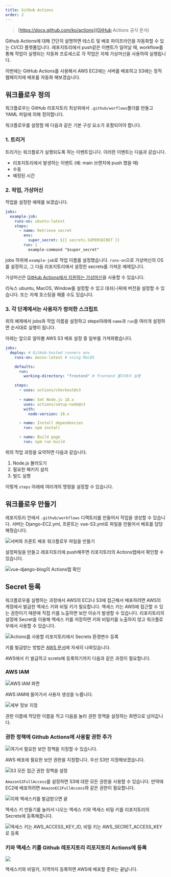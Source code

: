 ```yaml
---
title: GitHub Actions
order: 2
---
```


> [https://docs.github.com/ko/actions](GitHub Actions 공식 문서)

Github Actions에 대해 간단히 설명하면 테스트 및 배포 파이프라인을 자동화할 수 있는 CI/CD 플랫폼입니다. 레포지토리에서 push같은 이벤트가 일어날 때, workflow를 통해 작업이 실행되는 자동화 프로세스로 각 작업은 자체 가상머신을 사용하여 실행됩니다.

이번에는 GitHub Actions를 사용해서 AWS EC2에는 서버를 배포하고 S3에는 정적 웹페이지에 배포를 자동화 해보겠습니다.

## 워크플로우 정의

워크플로우는 GitHub 리포지토리 최상위에서 `.github/worflows`폴더를 만들고
YAML 파일에 의해 정의합니다.

워크플로우를 설정할 때 다음과 같은 기본 구성 요소가 포함되어야 합니다.

### 1. 트리거 

트리거는 워크플로가 실행되도록 하는 이벤트입니다. 이러한 이벤트는 다음과 같습니다.

- 리포지토리에서 발생하는 이벤트 (예: main 브랜치에 push 했을 때)
- 수동
- 예정된 시간

### 2. 작업, 가상머신

작업을 설정한 예제를 보겠습니다.

```yaml
jobs:
  example-job:
    runs-on: ubuntu-latest
    steps:
      - name: Retrieve secret
        env:
          super_secret: ${{ secrets.SUPERSECRET }}
        run: |
          example-command "$super_secret"
```

jobs 하위에 `example-job`로 작업 이름를 설정했습니다.
`runs-on`으로 가상머신의 OS를 설정하고, 그 다음 리포지토리에서 설정한 secrets를 가져온 예제입니다.

가상머신은 
[GitHub Actions에서 지원하는 가상머신](https://docs.github.com/en/actions/using-workflows/workflow-syntax-for-github-actions#choosing-github-hosted-runners)을 사용할 수 있습니다.

리눅스 ubuntu, MacOS, Window를 설정할 수 있고 대쉬(-)뒤에 버전을 설정할 수 있습니다. 또는 자체 호스팅을 해줄 수도 있습니다.

### 3. 각 단계에서는 사용자가 정의한 스크립트

위의 예제에서 jobs와 작업 이름을 설정하고 steps아래에 `name`과 `run`을 여러개 설정하면 순서대로 실행이 됩니다.

아래는 앞으로 알아볼 AWS S3 배포 설정 중 일부를 가져와봤습니다.

```yaml
jobs: 
  deploy: # GitHub-hosted runners env
    runs-on: macos-latest # using MacOS

    defaults:
      run:
        working-directory: "frontend" # frontend 폴더에서 실행

    steps:
      - uses: actions/checkout@v3
      
      - name: Set Node.js 18.x
        uses: actions/setup-node@v3
        with:
          node-version: 18.x

      - name: Install dependencies
        run: npm install

      - name: Build page
        run: npm run build
```
위의 작업 과정을 요약하면 다음과 같습니다.

1. Node.js 불러오기
2. 필요한 패키지 설치
3. 빌드 실행

이렇게 `steps` 아래에 여러개의 명령을 설정할 수 있습니다.

## 워크플로우 만들기

레포지토리 안에서 `.github/workflows` 디렉토리를 만들어서 작업을 생성할 수 있습니다.
서버는 Django-EC2.yml, 프론트는 vue-S3.yml로 파일을 만들어서 배포를 담당해줬습니다.

![서버와 프론트 배포 워크플로우 파일을 만들기](https://github.com/Zamoca42/vue-django-blog/assets/96982072/2932c13c-9d50-4bac-be93-12cbf1e59b35)

설정파일을 만들고 레포지토리에 push해주면 리포지토리의 Acitons탭에서 확인할 수 있습니다.

![vue-django-blog의 Actions탭 확인](https://github.com/Zamoca42/vue-django-blog/assets/96982072/a0fa6037-e966-4af0-a6a4-e7802958a577)

## Secret 등록

워크플로우를 실행하는 과정에서 AWS의 EC2나 S3에 접근해서 배포하려면 AWS의 계정에서 발급한 액세스 키와 비밀 키가 필요합니다. 액세스 키는 AWS에 접근할 수 있는 권한이기 때문에 직접 키를 노출하면 보안 이슈가 발생할 수 있습니다.
리포지토리의 설정에 Secret을 이용해 액세스 키를 저장하면 키와 비밀키를 노출하지 않고 
워크플로우에서 사용할 수 있습니다.

![Actions를 사용할 리포지토리에서 Secrets 환경변수 등록](https://github.com/Zamoca42/vue-django-blog/assets/96982072/52f8a752-7904-465f-8961-0626e14f99e8)

키를 발급받는 방법은 [AWS 문서](https://docs.aws.amazon.com/ko_kr/singlesignon/latest/userguide/what-is.html)에 자세히 나와있습니다. 

AWS에서 키 발급하고 screts에 등록하기까지 다음과 같은 과정이 필요합니다.

### AWS IAM

![AWS IAM 화면](https://github.com/Zamoca42/blog/assets/96982072/ea717df0-4361-4ef3-90e9-8d22e770fa70)

AWS IAM에 들어가서 사용자 생성을 누릅니다.

![세부 정보 지정](https://github.com/Zamoca42/blog/assets/96982072/7e83067c-6732-47be-b95e-9b5c586f6da0)

권한 이름에 적당한 이름을 적고 다음을 눌러 권한 정책을 설정하는 화면으로 넘어갑니다.

### 권한 정책에 Github Actions에 사용할 권한 추가

![여기서 필요한 보안 정책을 지정할 수 있습니다.](https://github.com/Zamoca42/blog/assets/96982072/b10b6bff-d7e6-4260-8dda-882ece558eaa)

AWS 배포에 필요한 보안 권한을 지정합니다. 우선 S3만 지정해보겠습니다.

![S3 모든 접근 권한 정책을 설정](https://github.com/Zamoca42/blog/assets/96982072/0ca596b4-0a6a-40ec-bce0-a89440e6697e)

`AmazonS3FullAccess`를 설정하면 S3에 대한 모든 권한을 사용할 수 있습니다.
만약에 EC2에 배포하려면 `AmazonEC2FullAccess`와 같은 권한이 필요합니다.

![이제 액세스키를 발급받으면 끝](https://github.com/Zamoca42/blog/assets/96982072/1c36ec63-ee17-4282-a9c4-0b79dd1302b2)

액세스 키 만들기를 눌러서 나오는 액세스 키와 액세스 비밀 키를 리포지토리의 Secrets에 등록해줍니다.

![액세스 키는 AWS_ACCESS_KEY_ID, 비밀 키는 AWS_SECRET_ACCESS_KEY로 등록](https://github.com/Zamoca42/blog/assets/96982072/013e9fc2-7607-42fa-8c7b-783b08f321ff)

### 키와 액세스 키를 Github 레포지토리 리포지토리 Actions에 등록

![](https://github.com/Zamoca42/blog/assets/96982072/c4e70695-9fa6-4603-831e-9c741bd35b20)

액세스키와 비밀키, 지역까지 등록하면 AWS에 배포할 준비는 끝납니다.